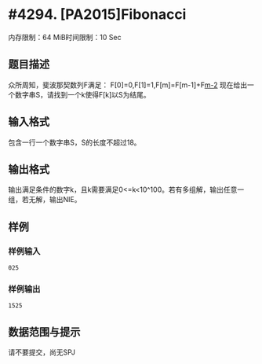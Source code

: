 # #4294. [PA2015]Fibonacci

内存限制：64 MiB时间限制：10 Sec

## 题目描述

众所周知，斐波那契数列F满足：
F[0]=0,F[1]=1,F[m]=F[m-1]+F[m-2](m>=2)
现在给出一个数字串S，请找到一个k使得F[k]以S为结尾。

## 输入格式

包含一行一个数字串S，S的长度不超过18。

## 输出格式

输出满足条件的数字k，且k需要满足0<=k<10^100。若有多组解，输出任意一组，若无解，输出NIE。

## 样例

### 样例输入

    
    025
    

### 样例输出

    
    1525
    

## 数据范围与提示

请不要提交，尚无SPJ
